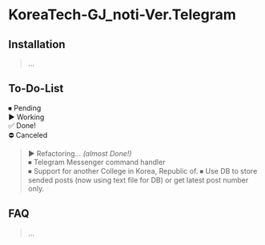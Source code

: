 # KoreaTech-GJ_noti-Ver.Telegram

## Installation
> ...

## To-Do-List
⏹ Pending  
▶️ Working  
✅ Done!  
⛔️ Canceled  
> ▶️ Refactoring... _(almost Done!)_  
> ⏹ Telegram Messenger command handler  
> ⏹ Support for another College in Korea, Republic of.
> ⏹ Use DB to store sended posts (now using text file for DB) or get latest post number only.

## FAQ
> ...
